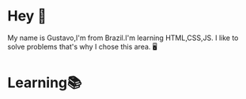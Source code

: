 # Hey 👋

My name is Gustavo,I'm from Brazil.I'm learning HTML,CSS,JS.
I like to solve problems that's why I chose this area. 🖥️

# Learning📚



